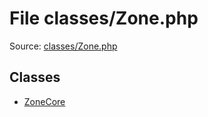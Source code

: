 File classes/Zone.php
=========

Source: [classes/Zone.php](https://github.com/PrestaShop/PrestaShop/blob/1.6.0.5/classes/Zone.php)


Classes
-------

* [ZoneCore](class.ZoneCore.md)

